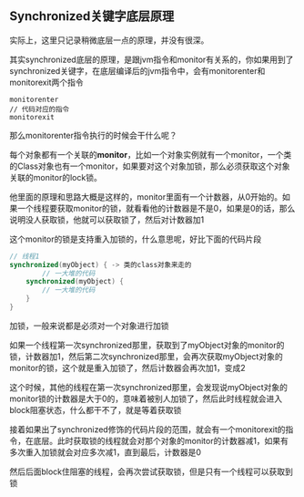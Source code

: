 ## Synchronized关键字底层原理

实际上，这里只记录稍微底层一点的原理，并没有很深。

其实synchronized底层的原理，是跟jvm指令和monitor有关系的，你如果用到了synchronized关键字，在底层编译后的jvm指令中，会有monitorenter和monitorexit两个指令

```
monitorenter
// 代码对应的指令
monitorexit
```

那么monitorenter指令执行的时候会干什么呢？

每个对象都有一个关联的**monitor**，比如一个对象实例就有一个monitor，一个类的Class对象也有一个monitor，如果要对这个对象加锁，那么必须获取这个对象关联的monitor的lock锁。

他里面的原理和思路大概是这样的，monitor里面有一个计数器，从0开始的。如果一个线程要获取monitor的锁，就看看他的计数器是不是0，如果是0的话，那么说明没人获取锁，他就可以获取锁了，然后对计数器加1

 这个monitor的锁是支持重入加锁的，什么意思呢，好比下面的代码片段

```java
// 线程1
synchronized(myObject) { -> 类的class对象来走的
		// 一大堆的代码
    synchronized(myObject) {
    	// 一大堆的代码
    }
}
```

加锁，一般来说都是必须对一个对象进行加锁

如果一个线程第一次synchronized那里，获取到了myObject对象的monitor的锁，计数器加1，然后第二次synchronized那里，会再次获取myObject对象的monitor的锁，这个就是重入加锁了，然后计数器会再次加1，变成2

这个时候，其他的线程在第一次synchronized那里，会发现说myObject对象的monitor锁的计数器是大于0的，意味着被别人加锁了，然后此时线程就会进入block阻塞状态，什么都干不了，就是等着获取锁 

接着如果出了synchronized修饰的代码片段的范围，就会有一个monitorexit的指令，在底层。此时获取锁的线程就会对那个对象的monitor的计数器减1，如果有多次重入加锁就会对应多次减1，直到最后，计数器是0 

然后后面block住阻塞的线程，会再次尝试获取锁，但是只有一个线程可以获取到锁